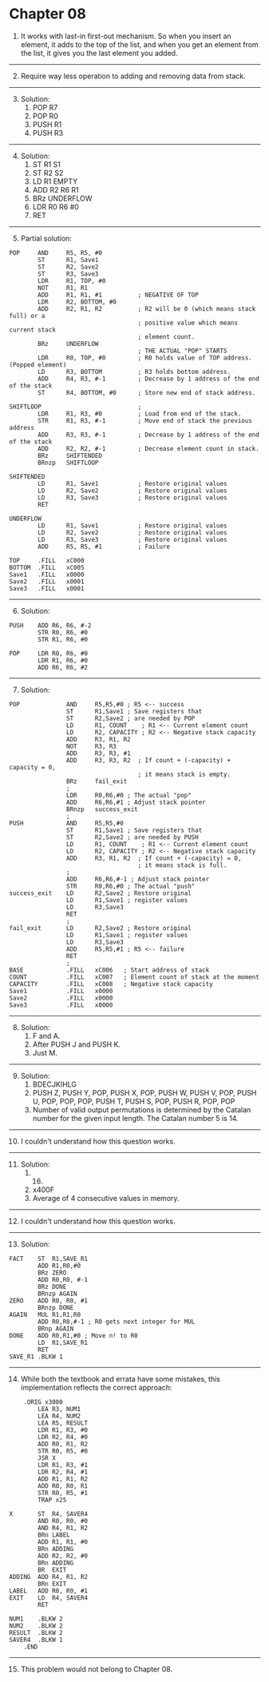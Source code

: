 # Chapter 08

1. It works with last-in first-out mechanism. So when you insert an element, it adds to the top of the list, and when you get an element from the list, it gives you the last element you added.
---
2. Require way less operation to adding and removing data from stack.
---
3. Solution:
   1. POP R7
   2. POP R0
   3. PUSH R1
   4. PUSH R3
---
4. Solution:
   1. ST R1 S1
   2. ST R2 S2
   3. LD R1 EMPTY
   4. ADD R2 R6 R1
   5. BRz UNDERFLOW
   6. LDR R0 R6 #0
   7. RET
---
5. Partial solution:

```assembly
POP     AND	    R5,	R5,	#0
        ST	    R1,	Save1
        ST      R2, Save2
        ST      R3, Save3
        LDR	    R1,	TOP, #0
        NOT     R1, R1
        ADD     R1, R1, #1          ; NEGATIVE OF TOP
        LDR     R2, BOTTOM, #0
        ADD     R2, R1, R2          ; R2 will be 0 (which means stack full) or a
                                    ; positive value which means current stack
                                    ; element count.
        BRz     UNDERFLOW
                                    ; THE ACTUAL "POP" STARTS
        LDR     R0, TOP, #0         ; R0 holds value of TOP address. (Popped element)
        LD      R3, BOTTOM          ; R3 holds bottom address.
        ADD     R4, R3, #-1         ; Decrease by 1 address of the end of the stack
        ST	    R4,	BOTTOM,	#0      ; Store new end of stack address.

SHIFTLOOP                           ;
        LDR     R1, R3, #0          ; Load from end of the stack.
        STR     R1, R3, #-1         ; Move end of stack the previous address
        ADD     R3, R3, #-1         ; Decrease by 1 address of the end of the stack
        ADD     R2, R2, #-1         ; Decrease element count in stack.
        BRz     SHIFTENDED
        BRnzp   SHIFTLOOP

SHIFTENDED
        LD      R1, Save1           ; Restore original values
        LD      R2, Save2           ; Restore original values
        LD      R3, Save3           ; Restore original values
        RET

UNDERFLOW
        LD      R1, Save1           ; Restore original values
        LD      R2, Save2           ; Restore original values
        LD      R3, Save3           ; Restore original values
        ADD     R5, R5, #1          ; Failure

TOP     .FILL	xC000
BOTTOM  .FILL	xC005
Save1   .FILL	x0000
Save2   .FILL	x0001
Save3   .FILL	x0001
```

---
6. Solution:

```assembly
PUSH    ADD R6, R6, #-2
        STR R0, R6, #0
        STR R1, R6, #0

POP     LDR R0, R6, #0
        LDR R1, R6, #0
        ADD R6, R6, #2
```

---
7. Solution:

```assembly
POP             AND     R5,R5,#0 ; R5 <-- success
                ST      R1,Save1 ; Save registers that
                ST      R2,Save2 ; are needed by POP
                LD      R1, COUNT    ; R1 <-- Current element count
                LD      R2, CAPACITY ; R2 <-- Negative stack capacity
                ADD     R3, R1, R2
                NOT	    R3,	R3
                ADD     R3, R3, #1
                ADD	    R3,	R3,	R2  ; If count + (-capacity) + capacity = 0,
                                    ; it means stack is empty.
                BRz     fail_exit
                ;
                LDR     R0,R6,#0 ; The actual "pop"
                ADD     R6,R6,#1 ; Adjust stack pointer
                BRnzp   success_exit
                ;
PUSH            AND     R5,R5,#0
                ST      R1,Save1 ; Save registers that
                ST      R2,Save2 ; are needed by PUSH
                LD      R1, COUNT    ; R1 <-- Current element count
                LD      R2, CAPACITY ; R2 <-- Negative stack capacity
                ADD	    R3,	R1,	R2  ; If count + (-capacity) = 0,
                                    ; it means stack is full.
                ;
                ADD     R6,R6,#-1 ; Adjust stack pointer
                STR     R0,R6,#0 ; The actual "push"
success_exit    LD      R2,Save2 ; Restore original
                LD      R1,Save1 ; register values
                LD      R3,Save3
                RET
                ;
fail_exit       LD      R2,Save2 ; Restore original
                LD      R1,Save1 ; register values
                LD      R3,Save3
                ADD     R5,R5,#1 ; R5 <-- failure
                RET
                ;
BASE            .FILL   xC006   ; Start address of stack
COUNT           .FILL	xC007   ; Element count of stack at the moment
CAPACITY        .FILL   xC008   ; Negative stack capacity
Save1           .FILL   x0000
Save2           .FILL   x0000
Save3           .FILL   x0000
```

---
8. Solution:
   1. F and A.
   2. After PUSH J and PUSH K.
   3. Just M.
---
9. Solution:
   1. BDECJKIHLG
   2. PUSH Z, PUSH Y, POP, PUSH X, POP, PUSH W, PUSH V, POP, PUSH U, POP, POP, POP, PUSH T, PUSH S, POP, PUSH R, POP, POP
   3. Number of valid output permutations is determined by the Catalan number for the given input length. The Catalan number 5 is 14.
---
10. I couldn't understand how this question works.
---
11. Solution:
    1. 16.
    2. x400F
    3. Average of 4 consecutive values in memory.
---
12. I couldn't understand how this question works.
---
13. Solution:

```assembly
FACT    ST  R1,SAVE_R1
        ADD R1,R0,#0
        BRz ZERO
        ADD R0,R0, #-1
        BRz DONE
        BRnzp AGAIN
ZERO    ADD R0, R0, #1
        BRnzp DONE
AGAIN   MUL R1,R1,R0
        ADD R0,R0,#-1 ; R0 gets next integer for MUL
        BRnp AGAIN
DONE    ADD R0,R1,#0 ; Move n! to R0
        LD  R1,SAVE_R1
        RET
SAVE_R1 .BLKW 1
```

---
14. While both the textbook and errata have some mistakes, this implementation reflects the correct approach:
```assembly
    .ORIG x3000
        LEA R3, NUM1
        LEA R4, NUM2
        LEA R5, RESULT
        LDR R1, R3, #0
        LDR R2, R4, #0
        ADD R0, R1, R2
        STR R0, R5, #0
        JSR X
        LDR R1, R3, #1
        LDR R2, R4, #1
        ADD R1, R1, R2
        ADD R0, R0, R1
        STR R0, R5, #1
        TRAP x25
        
X       ST  R4, SAVER4
        AND R0, R0, #0
        AND R4, R1, R2
        BRn LABEL
        ADD R1, R1, #0
        BRn ADDING
        ADD R2, R2, #0
        BRn ADDING
        BR  EXIT
ADDING  ADD R4, R1, R2
        BRn EXIT
LABEL   ADD R0, R0, #1
EXIT    LD  R4, SAVER4
        RET
        
NUM1    .BLKW 2
NUM2    .BLKW 2
RESULT  .BLKW 2
SAVER4  .BLKW 1
    .END
```
---
15. This problem would not belong to Chapter 08.
